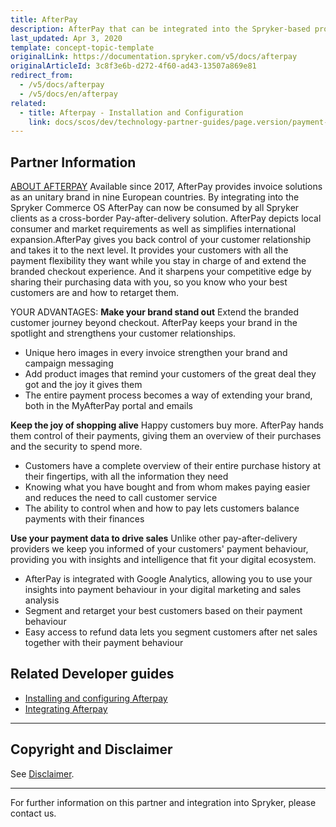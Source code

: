 ```yaml
---
title: AfterPay
description: AfterPay that can be integrated into the Spryker-based project, provides invoice solutions as an unitary brand in nine European countries.
last_updated: Apr 3, 2020
template: concept-topic-template
originalLink: https://documentation.spryker.com/v5/docs/afterpay
originalArticleId: 3c8f3e6b-d272-4f60-ad43-13507a869e81
redirect_from:
  - /v5/docs/afterpay
  - /v5/docs/en/afterpay
related:
  - title: Afterpay - Installation and Configuration
    link: docs/scos/dev/technology-partner-guides/page.version/payment-partners/afterpay/installing-and-configuring-afterpay.html
---
```


## Partner Information

[ABOUT AFTERPAY](https://www.afterpay.de/)
Available since 2017, AfterPay provides invoice solutions as an unitary brand in nine European countries. By integrating into the Spryker Commerce OS AfterPay can now be consumed by all Spryker clients as a cross-border Pay-after-delivery solution. AfterPay depicts local consumer and market requirements as well as simplifies international expansion.AfterPay gives you back control of your customer relationship and takes it to the next level. It provides your customers with all the payment flexibility they want while you stay in charge of and extend the branded checkout experience. And it sharpens your competitive edge by sharing their purchasing data with you, so you know who your best customers are and how to retarget them.

YOUR ADVANTAGES:
<b>Make your brand stand out</b>
Extend the branded customer journey beyond checkout. AfterPay keeps your brand in the spotlight and strengthens your customer relationships.
* Unique hero images in every invoice strengthen your brand and campaign messaging
* Add product images that remind your customers of the great deal they got and the joy it gives them
* The entire payment process becomes a way of extending your brand, both in the MyAfterPay portal and emails

<b>Keep the joy of shopping alive</b>
Happy customers buy more. AfterPay hands them control of their payments, giving them an overview of their purchases and the security to spend more.
* Customers have a complete overview of their entire purchase history at their fingertips, with all the information they need
* Knowing what you have bought and from whom makes paying easier and reduces the need to call customer service
* The ability to control when and how to pay lets customers balance payments with their finances

<b>Use your payment data to drive sales</b>
Unlike other pay-after-delivery providers we keep you informed of your customers' payment behaviour, providing you with insights and intelligence that fit your digital ecosystem.
* AfterPay is integrated with Google Analytics, allowing you to use your insights into payment behaviour in your digital marketing and sales analysis
* Segment and retarget your best customers based on their payment behaviour
* Easy access to refund data lets you segment customers after net sales together with their payment behaviour

## Related Developer guides

* [Installing and configuring Afterpay](/docs/scos/dev/technology-partner-guides/{{page.version}}/payment-partners/afterpay/installing-and-configuring-afterpay.html)
* [Integrating Afterpay](/docs/scos/dev/technology-partner-guides/{{page.version}}/payment-partners/afterpay/integrating-afterpay.html)

---

## Copyright and Disclaimer

See [Disclaimer](https://github.com/spryker/spryker-documentation).

---
For further information on this partner and integration into Spryker, please contact us.

<div class="hubspot-form js-hubspot-form" data-portal-id="2770802" data-form-id="163e11fb-e833-4638-86ae-a2ca4b929a41" id="hubspot-1"></div>
